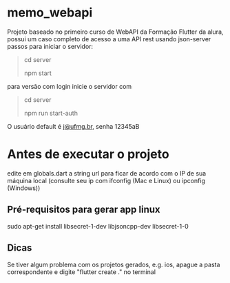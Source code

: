 # memo_webapi

Projeto baseado no primeiro curso de WebAPI da Formação Flutter da alura,
possui um caso completo de acesso a uma API rest usando json-server
passos para iniciar o servidor:

> cd server
>
> npm start

para versão com login inicie o servidor com

> cd server
>
> npm run start-auth

O usuário default é j@ufmg.br, senha 12345aB

# Antes de executar o projeto
edite em globals.dart a string url para ficar de acordo com o IP de sua máquina local (consulte seu ip com ifconfig (Mac e Linux) ou ipconfig (Windows))

## Pré-requisitos para gerar app linux
sudo apt-get install libsecret-1-dev libjsoncpp-dev libsecret-1-0

## Dicas
Se tiver algum problema com os projetos gerados, e.g. ios, apague a pasta correspondente e digite "flutter create ." no terminal
